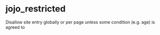 jojo_restricted
===============

Disallow site entry globally or per page unless some condition (e.g. age) is agreed to 
